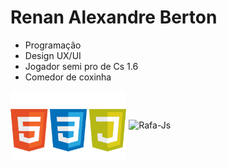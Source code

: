 # **Renan Alexandre Berton**

- Programação 
- Design UX/UI
- Jogador semi pro de Cs 1.6
- Comedor de coxinha

<div style="display: inline-block;">
<img img align="center" margin= 0 auto; alt="Rafa-Js" height="auto" width="50%" src= "https://github.com/renanberton/renanberton/blob/main/icones.png">
  
<img img align="center" alt="Rafa-Js" height="auto" width="50%" src= "https://github-readme-stats.vercel.app/api/top-langs/?username=renanberton&themes=dark">
</div>


